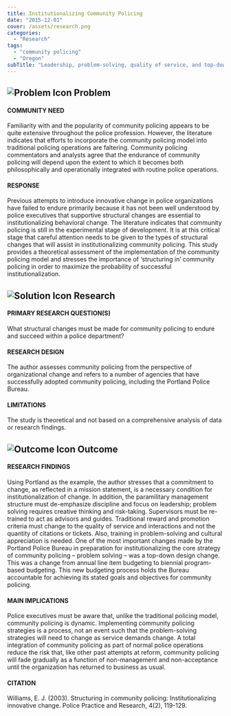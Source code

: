 ```yaml
---
title: Institutionalizing Community Policing
date: "2015-12-01"
cover: /assets/research.png
categories:
  - "Research"
tags:
  - "community policing"
  - "Oregon"
subTitle: "Leadership, problem-solving, quality of service, and top-down change are key factors to total integration of community policing into normal police operations"
---
```

## ![Problem Icon](https://github.com/google/material-design-icons/raw/master/alert/1x_web/ic_error_outline_black_48dp.png "Problem") Problem

#### COMMUNITY NEED

Familiarity with and the popularity of community policing appears to be quite extensive throughout the police profession. However, the literature indicates that efforts to incorporate the community policing model into traditional policing operations are faltering. Community policing commentators and analysts agree that the endurance of community policing will depend upon the extent to which it becomes both philosophically and operationally integrated with routine police operations.

#### RESPONSE

Previous attempts to introduce innovative change in police organizations have failed to endure primarily because it has not been well understood by police executives that supportive structural changes are essential to institutionalizing behavioral change. The literature indicates that community policing is still in the experimental stage of development. It is at this critical stage that careful attention needs to be given to the types of structural changes that will assist in institutionalizing community policing. This study provides a theoretical assessment of the implementation of the community policing model and stresses the importance of ‘structuring in’ community policing in order to maximize the probability of successful institutionalization.

## ![Solution Icon](https://github.com/google/material-design-icons/raw/master/action/1x_web/ic_lightbulb_outline_black_48dp.png "Solution") Research

#### PRIMARY RESEARCH QUESTION(S)

What structural changes must be made for community policing to endure and succeed within a police department?

#### RESEARCH DESIGN

The author assesses community policing from the perspective of organizational change and refers to a number of agencies that have successfully adopted community policing, including the Portland Police Bureau.

#### LIMITATIONS

The study is theoretical and not based on a comprehensive analysis of data or research findings.

## ![Outcome Icon](https://github.com/google/material-design-icons/raw/master/action/1x_web/ic_view_list_black_48dp.png "Outcome") Outcome

#### RESEARCH FINDINGS

Using Portland as the example, the author stresses that a commitment to change, as reflected in a mission statement, is a necessary condition for institutionalization of change. In addition, the paramilitary management structure must de-emphasize discipline and focus on leadership; problem solving requires creative thinking and risk-taking. Supervisors must be re-trained to act as advisors and guides. Traditional reward and promotion criteria must change to the quality of service and interactions and not the quantity of citations or tickets. Also, training in problem-solving and cultural appreciation is needed. One of the most important changes made by the Portland Police Bureau in preparation for institutionalizing the core strategy of community policing – problem solving – was a top-down design change. This was a change from annual line item budgeting to biennial program-based budgeting. This new budgeting process holds the Bureau accountable for achieving its stated goals and objectives for community policing.

#### MAIN IMPLICATIONS

Police executives must be aware that, unlike the traditional policing model, community policing is dynamic. Implementing community policing strategies is a process, not an event such that the problem-solving strategies will need to change as service demands change. A total integration of community policing as part of normal police operations reduce the risk that, like other past attempts at reform, community policing will fade gradually as a function of non-management and non-acceptance until the organization has returned to business as usual.

#### CITATION

Williams, E. J. (2003). Structuring in community policing: Institutionalizing innovative change. Police Practice and Research, 4(2), 119-129.
